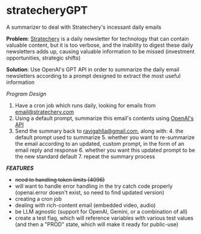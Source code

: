 # stratecheryGPT
A summarizer to deal with Stratechery's incessant daily emails

**Problem**: [Stratechery](https://stratechery.com/) is a daily newsletter for technology that can contain
valuable content, but it is too verbose, and the inability to digest these daily newsletters adds up, causing valuable
information to be missed (investment opportunities, strategic shifts)

**Solution**: Use OpenAI's GPT API in order to summarize the daily email newsletters according to a prompt designed to 
extract the most useful information

*Program Design*
1. Have a cron job which runs daily, looking for emails from email@stratechery.com
2. Using a default prompt, summarize this email's contents using [OpenAI's API](https://platform.openai.com/overview)
3. Send the summary back to ravigahlla@gmail.com, along with:
   4. the default prompt used to summarize
   5. whether you want to re-summarize the email according to an updated, custom prompt, in the form of an email reply and response
   6. whether you want this updated prompt to be the new standard default
   7. repeat the summary process


***FEATURES***
- ~~need to handling token limits (4096)~~
- will want to handle error handling in the try catch code properly (openai.error doesn't exist, so need to find updated version)
- creating a cron job
- dealing with rich-content email (embedded video, audio)
- be LLM agnostic (support for OpenAI, Gemini, or a combination of all)
- create a test flag, which will reference variables with various test values (and then a "PROD" state, which will
make it ready for public-use) 
